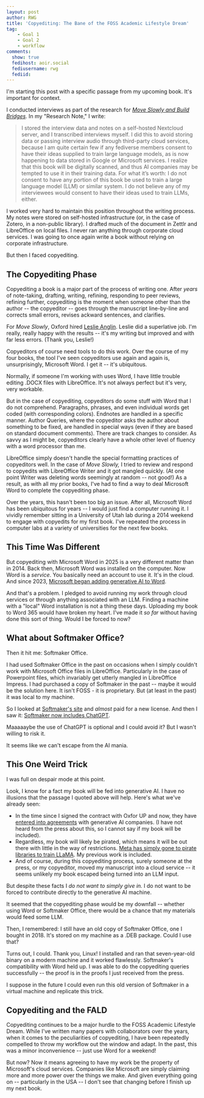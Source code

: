 ```yaml
---
layout: post
author: RWG
title: 'Copyediting: The Bane of the FOSS Academic Lifestyle Dream'
tag:
    - Goal 1
    - Goal 2
    - workflow
comments: 
  show: true
  fedihost: aoir.social
  fediusername: rwg
  fediid:
---
```

I'm starting this post with a specific passage from my upcoming book. It's important for context.

I conducted interviews as part of the research for [_Move Slowly and Build Bridges_](https://global.oup.com/academic/product/move-slowly-and-build-bridges-9780197776681). In my "Research Note," I write:

> I stored the interview data and notes on a self-hosted Nextcloud server, and I transcribed interviews myself. I did this to avoid storing data or passing interview audio through third-party cloud services, because I am quite certain few if any fediverse members consent to have their ideas supplied to train large language models, as is now happening to data stored in Google or Microsoft services. I realize that this book will be digitally scanned, and thus AI companies may be tempted to use it in their training data. For what it’s worth: I do not consent to have any portion of this book be used to train a large language model (LLM) or similar system. I do not believe any of my interviewees would consent to have their ideas used to train LLMs, either.

I worked very hard to maintain this position throughout the writing process. My notes were stored on self-hosted infrastructure (or, in the case of Zotero, in a non-public library). I drafted much of the document in Zettlr and LibreOffice on local files. I never ran anything through corporate cloud services. I was going to once again write a book without relying on corporate infrastructure.

But then I faced copyediting.

## The Copyediting Phase
Copyediting a book is a major part of the process of writing one. After _years_ of note-taking, drafting, writing, refining, responding to peer reviews, refining further, copyediting is the moment when someone other than the author -- the copyeditor -- goes through the manuscript line-by-line and corrects small errors, revises ackward sentences, and clarifies. 

For _Move Slowly_, Oxford hired [Leslie Anglin](https://reedsy.com/leslie-anglin). Leslie did a superlative job. I'm really, really happy with the results -- it's my writing but improved and with far less errors. (Thank you, Leslie!)

Copyeditors of course need tools to do this work. Over the course of my four books, the tool I've seen copyeditors use again and again is, unsurprisingly, Microsoft Word. I get it -- it's ubiquitous.

Normally, if someone I'm working with uses Word, I have little trouble editing .DOCX files with LibreOffice. It's not always perfect but it's very, very workable. 

But in the case of copyediting, copyeditors do some stuff with Word that I do not comprehend. Paragraphs, phrases, and even individual words get coded (with corresponding colors). Endnotes are handled in a specific manner. Author Queries, where the copyeditor asks the author about something to be fixed, are handled in special ways (even if they are based on standard document comments). There are track changes to consider. As savvy as I might be, copyeditors clearly have a whole other level of fluency with a word processor than me.

LibreOffice simply doesn't handle the special formatting practices of copyeditors well. In the case of _Move Slowly,_ I tried to review and respond to copyedits with LibreOffice Writer and it got mangled quickly. (At one point Writer was deleting words seemingly at random -- not good!) As a result, as with all my prior books, I've had to find a way to deal Microsoft Word to complete the copyediting phase.

Over the years, this hasn't been too big an issue. After all, Microsoft Word has been ubiquitous for years -- I would just find a computer running it. I vividly remember sitting in a University of Utah lab during a 2014 weekend to engage with copyedits for my first book. I've repeated the process in computer labs at a variety of universities for the next few books.

## This Time Was Different
But copyediting with Microsoft Word in 2025 is a very different matter than in 2014. Back then, Microsoft Word was installed on the computer. Now Word is a _service_. You basically need an account to use it. It's in the cloud. And since 2023, [Microsoft began adding generative AI to Word](https://www.cbc.ca/news/business/microsoft-ai-copilot-office-suit-1.6780630).

And that's a problem. I pledged to avoid running my work through cloud services or through anything associated with an LLM. Finding a machine with a "local" Word installation is not a thing these days. Uploading my book to Word 365 would have broken my heart. I've made it _so far_ without having done this sort of thing. Would I be forced to now?

## What about Softmaker Office?
Then it hit me: Softmaker Office.

I had used Softmaker Office in the past on occasions when I simply couldn't work with Microsoft Office files in LibreOffice. Particularly in the case of Powerpoint files, which invariably get utterly mangled in LibreOffice Impress. I had purchased a copy of Softmaker in the past -- maybe it would be the solution here. It isn't FOSS - it is proprietary. But (at least in the past) it was local to my machine.

So I looked at [Softmaker's site](https://www.softmaker.com/en/softmaker-office) and _almost_ paid for a new license. And then I saw it: [Softmaker now includes ChatGPT](https://www.pcmag.com/reviews/softmaker-office).

Maaaaaybe the use of ChatGPT is optional and I could avoid it? But I wasn't willing to risk it. 

It seems like we can't escape from the AI mania.

## This One Weird Trick
I was full on despair mode at this point.

Look, I know for a fact my book will be fed into generative AI. I have no illusions that the passage I quoted above will help. Here's what we've already seen:
* In the time since I signed the contract with Oxfor UP and now, they have [entered into agreements](https://www.thebookseller.com/news/wiley-cambridge-university-press-and-oxford-university-press-confirm-ai-partnerships) with generative AI companies. (I have not heard from the press about this, so I cannot say if my book will be included).
* Regardless, my book will likely be pirated, which means it will be out there with little in the way of restrictions. [Meta has simply gone to pirate libraries to train LLaMA](https://www.theatlantic.com/technology/archive/2025/03/libgen-meta-openai/682093/). My previous work is included.
* And of course, during this copyediting process, surely someone at the press, or my copyeditor, moved my manuscript into a cloud service -- it seems unlikely my book escaped being turned into an LLM input.

But despite these facts I _do not want to simply give in._ I do not want to be forced to contribute directly to the generative AI machine. 

It seemed that the copyediting phase would be my downfall -- whether using Word or Softmaker Office, there would be a chance that my materials would feed some LLM.

Then, I remembered: I still have an old copy of Softmaker Office, one I bought in 2018. It's stored on my machine as a .DEB package. Could I use that?

Turns out, I could. Thank you, Linux! I installed and ran that seven-year-old binary on a modern machine and it worked flawlessly. Softmaker's compatibility with Word held up. I was able to do the copyediting queries successfully -- the proof is in the proofs I just received from the press.

I suppose in the future I could even run this old version of Softmaker in a virtual machine and replicate this trick.

## Copyediting and the FALD
Copyediting continues to be a major hurdle to the FOSS Academic Lifestyle Dream. While I've written many papers with collaborators over the years, when it comes to the peculiarities of copyediting, I have been repeatedly compelled to throw my workflow out the window and adapt. In the past, this was a minor inconvenience -- just use Word for a weekend! 

But now? Now it means agreeing to have my work be the property of Microsoft's cloud services. Companies like Microsoft are simply claiming more and more power over the things we make. And given everything going on -- particularly in the USA -- I don't see that changing before I finish up my next book. 

